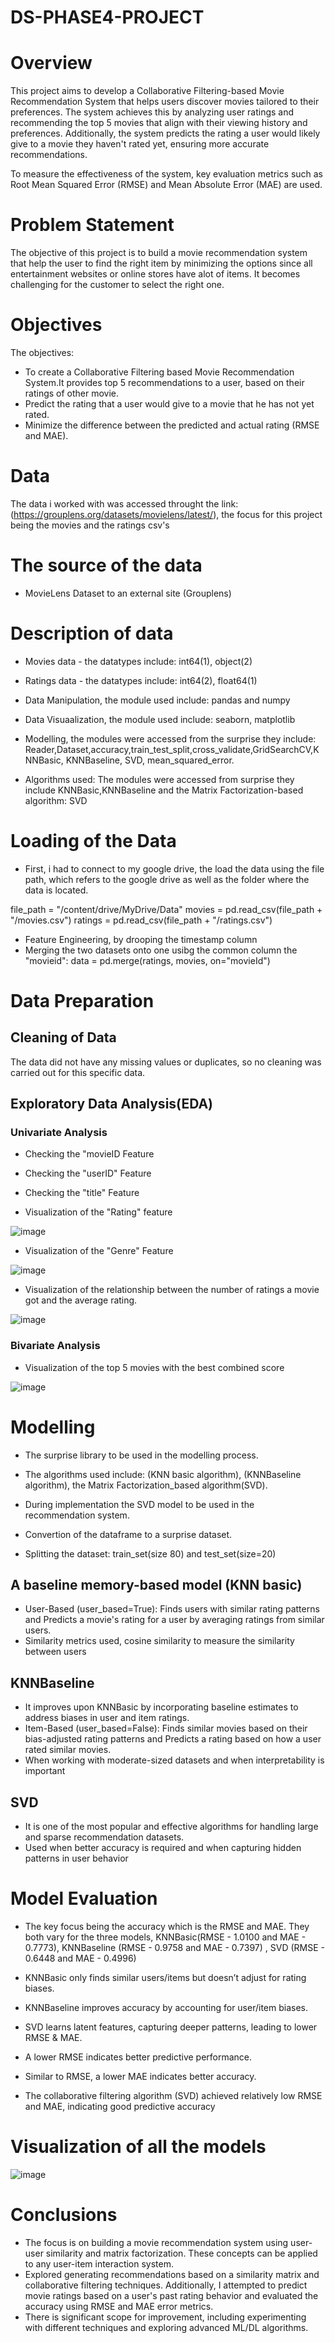# DS-PHASE4-PROJECT

# Overview

This project aims to develop a Collaborative Filtering-based Movie Recommendation System that helps users discover movies tailored to their preferences. The system achieves this by analyzing user ratings and recommending the top 5 movies that align with their viewing history and preferences. Additionally, the system predicts the rating a user would likely give to a movie they haven't rated yet, ensuring more accurate recommendations.

To measure the effectiveness of the system, key evaluation metrics such as Root Mean Squared Error (RMSE) and Mean Absolute Error (MAE) are used. 


# Problem Statement

The objective of this project is to build a movie recommendation system that help the user to find the right item by minimizing the options since all entertainment websites or online stores have alot of items. It becomes challenging for the customer to select the right one. 

# Objectives

The objectives:

* To create a Collaborative Filtering based Movie Recommendation System.It provides top 5 recommendations to a user, based on their ratings of other movie.
* Predict the rating that a user would give to a movie that he has not yet rated.
* Minimize the difference between the predicted and actual rating (RMSE and MAE).


# Data
The data i worked with was accessed throught the link:(https://grouplens.org/datasets/movielens/latest/), the focus for this project being the  movies and the ratings csv's

# The source of the data

* MovieLens Dataset to an external site (Grouplens)

# Description of data
* Movies data - the datatypes include: int64(1), object(2)
* Ratings data - the datatypes include: int64(2), float64(1)
  
* Data Manipulation, the module used include: pandas and numpy
* Data Visuaalization, the module used include: seaborn, matplotlib
* Modelling, the modules were accessed from the surprise they include: Reader,Dataset,accuracy,train_test_split,cross_validate,GridSearchCV,KNNBasic, KNNBaseline, SVD, mean_squared_error.
* Algorithms used: The modules were accessed from surprise they include KNNBasic,KNNBaseline and the Matrix Factorization-based algorithm: SVD

# Loading of the Data
* First, i had to connect to my google drive, the load the data using the file path, which refers to the google drive as well as the folder where the data is located.

file_path = "/content/drive/MyDrive/Data"
movies = pd.read_csv(file_path + "/movies.csv")
ratings = pd.read_csv(file_path + "/ratings.csv")

* Feature Engineering, by drooping the timestamp column
* Merging the two datasets onto one usibg the common column the "movieid": data = pd.merge(ratings, movies, on="movieId")

# Data Preparation

## Cleaning of Data 
The data did not have any missing values or duplicates, so no cleaning was carried out for this specific data.

## Exploratory Data Analysis(EDA)

### Univariate Analysis 
* Checking the "movieID Feature

* Checking the "userID" Feature
  
* Checking the "title" Feature

* Visualization of the "Rating" feature

![image](https://github.com/user-attachments/assets/9041fdb8-0719-4d0d-a1a2-c1b567833574)

* Visualization of the "Genre" Feature

![image](https://github.com/user-attachments/assets/a66e6a88-938f-4e72-8810-4cad9c6b9c78)

* Visualization of  the relationship between the number of ratings a movie got and the average rating.

![image](https://github.com/user-attachments/assets/6d2c007a-b5aa-47fd-aeb3-bb622f9a1a66)


### Bivariate Analysis

* Visualization of the top 5 movies with the best combined score

![image](https://github.com/user-attachments/assets/bf62c434-bb62-4243-a57e-d8fe47dde0b1)

# Modelling

* The surprise library to be used in the modelling process.
* The algorithms used include:  (KNN basic algorithm), (KNNBaseline algorithm), the Matrix Factorization_based algorithm(SVD).
* During implementation the SVD model to be used in the recommendation system.

* Convertion of the dataframe to a surprise dataset.
* Splitting the dataset: train_set(size 80) and test_set(size=20)

## A baseline memory-based model (KNN basic)

* User-Based (user_based=True): Finds users with similar rating patterns and Predicts a movie's rating for a user by averaging ratings from similar users.
* Similarity metrics used, cosine similarity to measure the similarity between users

## KNNBaseline

* It improves upon KNNBasic by incorporating baseline estimates to address biases in user and item ratings.
* Item-Based (user_based=False): Finds similar movies based on their bias-adjusted rating patterns and Predicts a rating based on how a user rated similar movies.
* When working with moderate-sized datasets and when interpretability is important

## SVD 

* It is one of the most popular and effective algorithms for handling large and sparse recommendation datasets.
* Used when better accuracy is required and when capturing hidden patterns in user behavior

# Model Evaluation 

* The key focus being the accuracy which is the RMSE and MAE. They both  vary for the three models, KNNBasic(RMSE - 1.0100 and MAE - 0.7773), KNNBaseline (RMSE - 0.9758 and MAE - 0.7397) , SVD (RMSE - 0.6448 and MAE - 0.4996)
* KNNBasic only finds similar users/items but doesn’t adjust for rating biases.
* KNNBaseline improves accuracy by accounting for user/item biases.
* SVD learns latent features, capturing deeper patterns, leading to lower RMSE & MAE.
  
* A lower RMSE indicates better predictive performance.
* Similar to RMSE, a lower MAE indicates better accuracy.
* The collaborative filtering algorithm (SVD) achieved relatively low RMSE and MAE, indicating good predictive accuracy


# Visualization of all the models

![image](https://github.com/user-attachments/assets/e863ca3d-bd29-4f56-ab7e-93481f3aa1b3)

# Conclusions

* The focus is on building a movie recommendation system using user-user similarity and matrix factorization. These concepts can be applied to any user-item interaction system.
* Explored generating recommendations based on a similarity matrix and collaborative filtering techniques. Additionally, I attempted to predict movie ratings based on a user's past rating behavior and evaluated the accuracy using RMSE and MAE error metrics.
* There is significant scope for improvement, including experimenting with different techniques and exploring advanced ML/DL algorithms.

